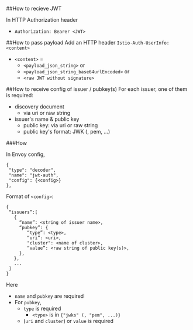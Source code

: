 ##How to recieve JWT

In HTTP Authorization header
- `Authorization: Bearer <JWT>` 	

##How to pass payload
Add an HTTP header `Istio-Auth-UserInfo: <content>`
- `<content>` = 
    - `<payload_json_string>` or
    - `<payload_json_string_base64urlEncoded>` or
    - `<raw JWT without signature>`

##How to receive config of issuer / pubkey(s)
For each issuer, one of them is required:
- discovery document
  - via uri or raw string 
- issuer's name & public key
  - public key: via uri or raw string
  - public key's format: JWK (, pem, ...)


###How

In Envoy config,
```
{
 "type": "decoder",
 "name": "jwt-auth",
 "config": {<config>}
},
```

Format of `<config>`:
```
{
 “issuers”:[
   {
     “name”: <string of issuer name>,
     “pubkey”: {
        “type”: <type>, 
        “uri”: <uri>, 
        "cluster": <name of cluster>,
        “value”: <raw string of public key(s)>,
     }, 
   },
   ...
 ]
}
```
Here
- `name` and `pubkey` are required
- For `pubkey`,
  - `type` is required
    - `<type>` is in `{"jwks" (, "pem", ...)}`
  - (`uri` and `cluster`) or `value` is required
